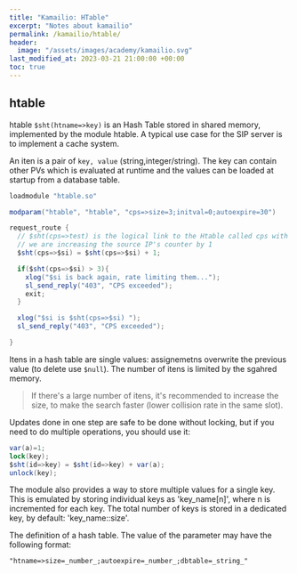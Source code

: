 ```yaml
---
title: "Kamailio: HTable"
excerpt: "Notes about kamailio"
permalink: /kamailio/htable/
header:
  image: "/assets/images/academy/kamailio.svg"
last_modified_at: 2023-03-21 21:00:00 +00:00
toc: true
---
```


## htable

htable `$sht(htname=>key)` is an Hash Table stored in shared memory, implemented by the module htable.
A typical use case for the SIP server is to implement a cache system.

An iten is a pair of `key, value` (string,integer/string).
The key can contain other PVs which is evaluated at runtime and the values can be loaded at startup from a database table.

```c#
loadmodule "htable.so"

modparam("htable", "htable", "cps=>size=3;initval=0;autoexpire=30")

request_route {
  // $sht(cps=>test) is the logical link to the Htable called cps with a key named $si
  // we are increasing the source IP's counter by 1
  $sht(cps=>$si) = $sht(cps=>$si) + 1;

  if($sht(cps=>$si) > 3){
    xlog("$si is back again, rate limiting them...");
    sl_send_reply("403", "CPS exceeded");
    exit;
  }

  xlog("$si is $sht(cps=>$si) ");
  sl_send_reply("403", "CPS exceeded");

}
```

Itens in a hash table are single values: assignemetns overwrite the previous value (to delete use `$null`).
The  number of itens is limited by the sgahred memory.

> If there's a large number of itens, it's recommended to increase the size, to make the search faster (lower collision rate in the same slot).

Updates done in one step are safe to be done without locking, but if you need to do multiple operations, you should use it:

```c#
var(a)=1;
lock(key);
$sht(id=>key) = $sht(id=>key) + var(a);
unlock(key);
```

The module also provides a way to store multiple values for a single key. This is emulated by storing individual keys as 'key_name[n]', where n is incremented for each key. The total number of keys is stored in a dedicated key, by default: 'key_name::size'.


The definition of a hash table. The value of the parameter may have the following format:

`"htname=>size=_number_;autoexpire=_number_;dbtable=_string_"`
